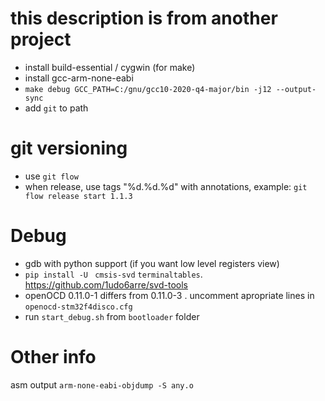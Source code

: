 # this description is from another project

 - install build-essential / cygwin (for make)
 - install gcc-arm-none-eabi
 - `make debug GCC_PATH=C:/gnu/gcc10-2020-q4-major/bin -j12 --output-sync`
 - add `git` to path

# git versioning

 - use `git flow`
 - when release, use tags "%d.%d.%d" with annotations, example: `git flow release start 1.1.3`

# Debug

 - gdb with python support (if you want low level registers view)
 - `pip install -U ` `cmsis-svd` `terminaltables`. https://github.com/1udo6arre/svd-tools
 - openOCD 0.11.0-1 differs from 0.11.0-3 . uncomment apropriate lines in `openocd-stm32f4disco.cfg`
 - run `start_debug.sh` from `bootloader` folder

# Other info

asm output `arm-none-eabi-objdump -S any.o`
